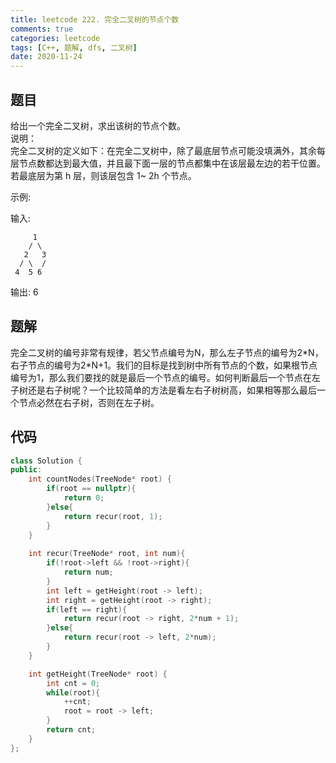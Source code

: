 ```yaml
---
title: leetcode 222. 完全二叉树的节点个数
comments: true
categories: leetcode
tags: [C++, 题解, dfs, 二叉树]
date: 2020-11-24
---
```


## 题目
给出一个完全二叉树，求出该树的节点个数。  
说明：  
完全二叉树的定义如下：在完全二叉树中，除了最底层节点可能没填满外，其余每层节点数都达到最大值，并且最下面一层的节点都集中在该层最左边的若干位置。若最底层为第 h 层，则该层包含 1~ 2h 个节点。

示例:

输入: 
```
     1
    / \
   2   3
  / \  /
 4  5 6
```
输出: 6
## 题解
完全二叉树的编号非常有规律，若父节点编号为N，那么左子节点的编号为2\*N，右子节点的编号为2\*N+1。我们的目标是找到树中所有节点的个数，如果根节点编号为1，那么我们要找的就是最后一个节点的编号。如何判断最后一个节点在左子树还是右子树呢？一个比较简单的方法是看左右子树树高，如果相等那么最后一个节点必然在右子树，否则在左子树。
## 代码
```cpp 
class Solution {
public:
    int countNodes(TreeNode* root) {
        if(root == nullptr){
            return 0;
        }else{
            return recur(root, 1);
        }
    }
    
    int recur(TreeNode* root, int num){
        if(!root->left && !root->right){
            return num;
        }
        int left = getHeight(root -> left);
        int right = getHeight(root -> right);
        if(left == right){
            return recur(root -> right, 2*num + 1);
        }else{
            return recur(root -> left, 2*num);
        }    
    }

    int getHeight(TreeNode* root) {
        int cnt = 0;
        while(root){
            ++cnt;
            root = root -> left;
        }
        return cnt;
    }
};
```